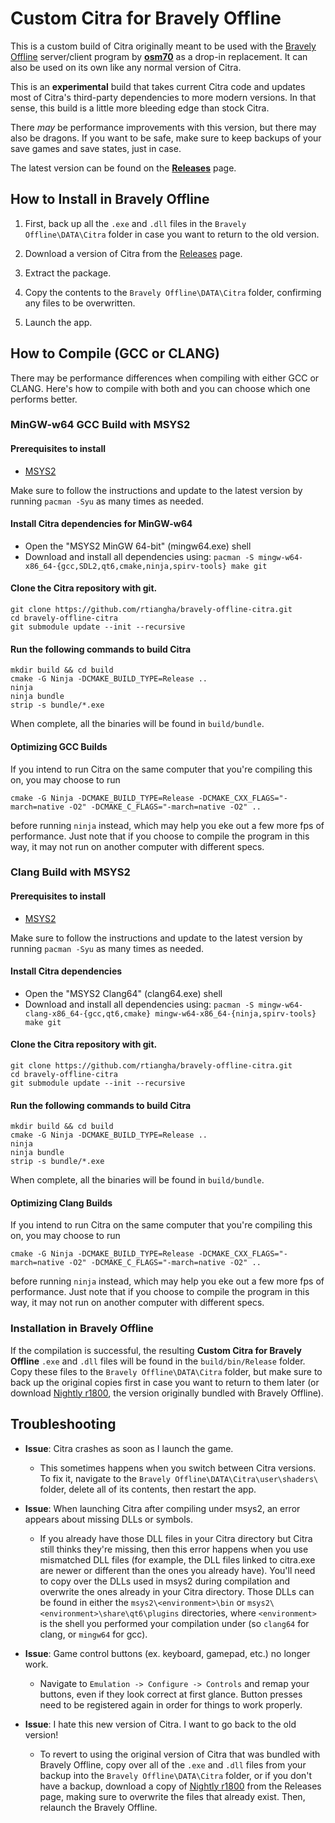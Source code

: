 # Custom Citra for Bravely Offline

This is a custom build of Citra originally meant to be used with the [Bravely Offline](https://github.com/osm70/bravely-offline) server/client program by [**osm70**](https://github.com/osm70/bravely-offline) as a drop-in replacement. It can also be used on its own like any normal version of Citra.

This is an **experimental** build that takes current Citra code and updates most of Citra's third-party dependencies to more modern versions. In that sense, this build is a little more bleeding edge than stock Citra.

There _may_ be performance improvements with this version, but there may also be dragons. If you want to be safe, make sure to keep backups of your save games and save states, just in case.

The latest version can be found on the [**Releases**](https://github.com/rtiangha/bravely-offline-citra/releases) page.

## How to Install in Bravely Offline

1. First, back up all the `.exe` and `.dll` files in the `Bravely Offline\DATA\Citra` folder in case you want to return to the old version.

2. Download a version of Citra from the [Releases](https://github.com/rtiangha/bravely-offline-citra/releases) page.

3. Extract the package.

4. Copy the contents to the `Bravely Offline\DATA\Citra` folder, confirming any files to be overwritten.

5. Launch the app.

## How to Compile (GCC or CLANG)

There may be performance differences when compiling with either GCC or CLANG. Here's how to compile with both and you can choose which one performs better.

### MinGW-w64 GCC Build with MSYS2

#### Prerequisites to install

- [MSYS2](https://msys2.github.io/)

Make sure to follow the instructions and update to the latest version by running `pacman -Syu` as many times as needed.

#### Install Citra dependencies for MinGW-w64

- Open the "MSYS2 MinGW 64-bit" (mingw64.exe) shell
- Download and install all dependencies using: `pacman -S mingw-w64-x86_64-{gcc,SDL2,qt6,cmake,ninja,spirv-tools} make git`

#### Clone the Citra repository with git.

```shell
git clone https://github.com/rtiangha/bravely-offline-citra.git
cd bravely-offline-citra
git submodule update --init --recursive
```

#### Run the following commands to build Citra

```shell
mkdir build && cd build
cmake -G Ninja -DCMAKE_BUILD_TYPE=Release ..
ninja
ninja bundle
strip -s bundle/*.exe
```

When complete, all the binaries will be found in `build/bundle`.

#### Optimizing GCC Builds

If you intend to run Citra on the same computer that you're compiling this on, you may choose to run

`cmake -G Ninja -DCMAKE_BUILD_TYPE=Release -DCMAKE_CXX_FLAGS="-march=native -O2" -DCMAKE_C_FLAGS="-march=native -O2" ..`

before running `ninja` instead, which may help you eke out a few more fps of performance. Just note that if you choose to compile the program in this way, it may not run on another computer with different specs.

### Clang Build with MSYS2

#### Prerequisites to install

- [MSYS2](https://msys2.github.io/)

Make sure to follow the instructions and update to the latest version by running `pacman -Syu` as many times as needed.

#### Install Citra dependencies

- Open the "MSYS2 Clang64" (clang64.exe) shell
- Download and install all dependencies using: `pacman -S mingw-w64-clang-x86_64-{gcc,qt6,cmake} mingw-w64-x86_64-{ninja,spirv-tools} make git`

#### Clone the Citra repository with git.

```shell
git clone https://github.com/rtiangha/bravely-offline-citra.git
cd bravely-offline-citra
git submodule update --init --recursive
```

#### Run the following commands to build Citra

```shell
mkdir build && cd build
cmake -G Ninja -DCMAKE_BUILD_TYPE=Release ..
ninja
ninja bundle
strip -s bundle/*.exe
```

When complete, all the binaries will be found in `build/bundle`.

#### Optimizing Clang Builds

If you intend to run Citra on the same computer that you're compiling this on, you may choose to run

`cmake -G Ninja -DCMAKE_BUILD_TYPE=Release -DCMAKE_CXX_FLAGS="-march=native -O2" -DCMAKE_C_FLAGS="-march=native -O2" ..`

before running `ninja` instead, which may help you eke out a few more fps of performance. Just note that if you choose to compile the program in this way, it may not run on another computer with different specs.

### Installation in Bravely Offline

If the compilation is successful, the resulting **Custom Citra for Bravely Offline** `.exe` and `.dll` files will be found in the `build/bin/Release` folder. Copy these files to the `Bravely Offline\DATA\Citra` folder, but make sure to back up the original copies first in case you want to return to them later (or download [Nightly r1800](https://github.com/rtiangha/bravely-offline-citra/releases/tag/r1800-2022.10.23), the version originally bundled with Bravely Offline).

## Troubleshooting

* **Issue**:  Citra crashes as soon as I launch the game.

    * This sometimes happens when you switch between Citra versions. To fix it, navigate to the `Bravely Offline\DATA\Citra\user\shaders\` folder, delete all of its contents, then restart the app.

* **Issue**:  When launching Citra after compiling under msys2, an error appears about missing DLLs or symbols.

    * If you already have those DLL files in your Citra directory but Citra still thinks they're missing, then this error happens when you use mismatched DLL files (for example, the DLL files linked to citra.exe are newer or different than the ones you already have). You'll need to copy over the DLLs used in msys2 during compilation and overwrite the ones already in your Citra directory. Those DLLs can be found in either the `msys2\<environment>\bin` or `msys2\<environment>\share\qt6\plugins` directories, where `<environment>` is the shell you performed your compilation under (so `clang64` for clang, or `mingw64` for gcc). 
 
* **Issue**:  Game control buttons (ex. keyboard, gamepad, etc.) no longer work.

    * Navigate to `Emulation -> Configure -> Controls` and remap your buttons, even if they look correct at first glance. Button presses need to be registered again in order for things to work properly.

* **Issue**:  I hate this new version of Citra. I want to go back to the old version!

    * To revert to using the original version of Citra that was bundled with Bravely Offline, copy over all of the `.exe` and `.dll` files from your backup into the `Bravely Offline\DATA\Citra` folder, or if you don't have a backup, download a copy of [Nightly r1800](https://github.com/rtiangha/bravely-offline-citra/releases/tag/r1800-2022.10.23) from the Releases page, making sure to overwrite the files that already exist. Then, relaunch the Bravely Offline.

